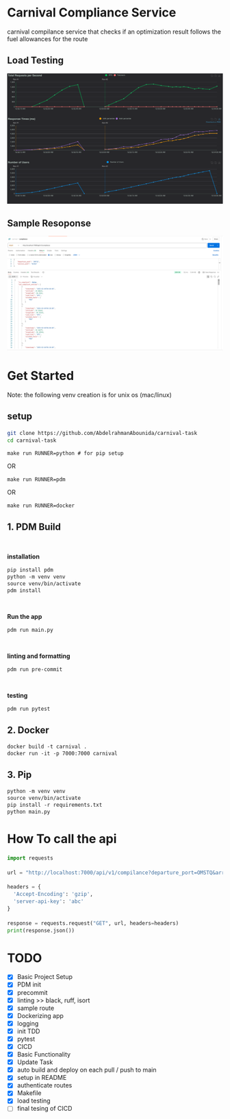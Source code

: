 # Carnival Compliance Service

carnival compilance service that checks if an optimization result follows the fuel allowances for the route

## Load Testing

![load](./assets/response_time.png)

## Sample Resoponse

![resp](./assets/sample_resp.png)

# Get Started

Note: the following venv creation is for unix os (mac/linux)

## setup

```bash
git clone https://github.com/AbdelrahmanAbounida/carnival-task
cd carnival-task
```

```
make run RUNNER=python # for pip setup
```

OR

```
make run RUNNER=pdm
```

OR

```
make run RUNNER=docker
```

## 1. PDM Build

<br />

**installation**

```
pip install pdm
python -m venv venv
source venv/bin/activate
pdm install
```

<br />

**Run the app**

```
pdm run main.py
```

<br />

**linting and formatting**

```
pdm run pre-commit
```

<br />

**testing**

```
pdm run pytest
```

## 2. Docker

```
docker build -t carnival .
docker run -it -p 7000:7000 carnival
```

## 3. Pip

```
python -m venv venv
source venv/bin/activate
pip install -r requirements.txt
python main.py
```

# How To call the api

```python
import requests

url = "http://localhost:7000/api/v1/compilance?departure_port=OMSTQ&arrival_port=AEJEA"

headers = {
  'Accept-Encoding': 'gzip',
  'server-api-key': 'abc'
}

response = requests.request("GET", url, headers=headers)
print(response.json())
```

# TODO

- [x] Basic Project Setup
- [x] PDM init
- [x] precommit
- [x] linting >> black, ruff, isort
- [x] sample route
- [x] Dockerizing app
- [x] logging
- [x] init TDD
- [x] pytest
- [x] CICD
- [x] Basic Functionality
- [x] Update Task
- [x] auto build and deploy on each pull / push to main
- [x] setup in README
- [x] authenticate routes
- [x] Makefile
- [x] load testing
- [ ] final tesing of CICD
